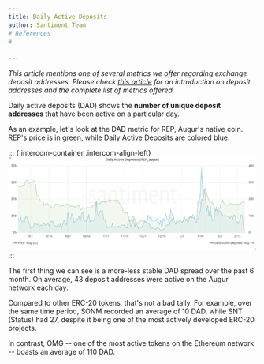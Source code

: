 ```yaml
---
title: Daily Active Deposits
author: Santiment Team
# References
#

---
```


*This article mentions one of several metrics we offer regarding
exchange deposit addresses. Please check* [*this
article*](/intercom-articles/metrics-explained/sangraphs/metrics-about-deposit-addresses)
*for an introduction on deposit addresses and the complete list of
metrics offered.*

Daily active deposits (DAD) shows the **number of unique deposit
addresses** that have been active on a particular day.

As an example, let's look at the DAD metric for REP, Augur's native
coin. REP's price is in green, while Daily Active Deposits are colored
blue.

::: {.intercom-container .intercom-align-left}
[![](dad-augur-2-768x286.png)](https://santiment.net/wp-content/uploads/2019/02/dad-augur-2.png)
:::

The first thing we can see is a more-less stable DAD spread over the
past 6 month. On average, 43 deposit addresses were active on the Augur
network each day.

Compared to other ERC-20 tokens, that's not a bad tally. For example,
over the same time period, SONM recorded an average of 10 DAD, while SNT
(Status) had 27, despite it being one of the most actively developed
ERC-20 projects.

In contrast, OMG -- one of the most active tokens on the Ethereum
network -- boasts an average of 110 DAD.
